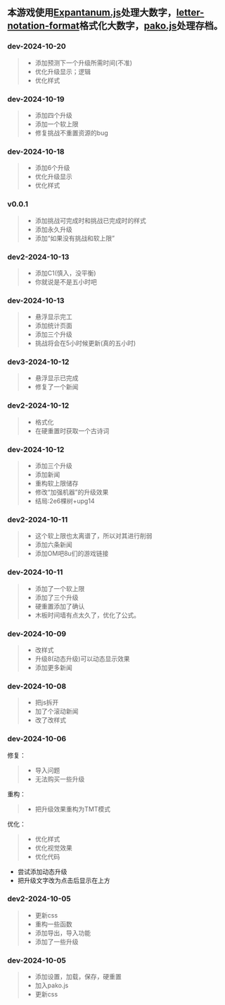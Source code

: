 ## 本游戏使用[Expantanum.js](https://github.com/Naruyoko/ExpantaNum.js)处理大数字，[letter-notation-format](https://github.com/cloudytheconqueror/letter-notation-format)格式化大数字，[pako.js](https://github.com/nodeca/pako)处理存档。
### dev-2024-10-20
> - 添加预测下一个升级所需时间(不准)
> - 优化升级显示；逻辑
> - 优化样式
### dev-2024-10-19
> - 添加四个升级
> - 添加一个软上限
> - 修复挑战不重置资源的bug
### dev-2024-10-18
> - 添加6个升级
> - 优化升级显示
> - 优化样式
### v0.0.1
> - 添加挑战可完成时和挑战已完成时的样式
> - 添加永久升级
> - 添加“如果没有挑战和软上限”
### dev2-2024-10-13
> - 添加C1(慎入，没平衡)
> - 你就说是不是五小时吧
### dev-2024-10-13
> - 悬浮显示完工
> - 添加统计页面
> - 添加三个升级
> - 挑战将会在5小时候更新(真的五小时)
### dev3-2024-10-12
> - 悬浮显示已完成
> - 修复了一个新闻
### dev2-2024-10-12
> - 格式化
> - 在硬重置时获取一个古诗词
### dev-2024-10-12
> - 添加三个升级
> - 添加新闻
> - 重构软上限储存
> - 修改“加强机器”的升级效果
> - 结局:2e6棵树+upg14
### dev2-2024-10-11
> - 这个软上限也太离谱了，所以对其进行削弱
> - 添加六条新闻
> - 添加OM吧8u们的游戏链接
### dev-2024-10-11
> - 添加了一个软上限
> - 添加了三个升级
> - 硬重置添加了确认
> - 木板时间墙有点太久了，优化了公式。
### dev-2024-10-09
> - 改样式
> - 升级8(动态升级)可以动态显示效果
> - 添加更多新闻
### dev-2024-10-08
> - 把js拆开
> - 加了个滚动新闻
> - 改了改样式
### dev-2024-10-06
修复：
> - 导入问题   
>- 无法购买一些升级

重构：
> - 把升级效果重构为TMT模式

优化：
> - 优化样式
> - 优化视觉效果
> - 优化代码
 - 尝试添加动态升级
 - 把升级文字改为点击后显示在上方
### dev2-2024-10-05
> - 更新css
> - 重构一些函数
> - 添加导出，导入功能
> - 添加了一些升级
### dev-2024-10-05
> - 添加设置，加载，保存，硬重置
> - 加入pako.js
> - 更新css